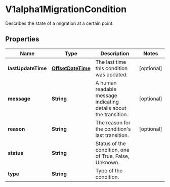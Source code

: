 

# V1alpha1MigrationCondition

Describes the state of a migration at a certain point.
## Properties

Name | Type | Description | Notes
------------ | ------------- | ------------- | -------------
**lastUpdateTime** | [**OffsetDateTime**](OffsetDateTime.md) | The last time this condition was updated. |  [optional]
**message** | **String** | A human readable message indicating details about the transition. |  [optional]
**reason** | **String** | The reason for the condition&#39;s last transition. |  [optional]
**status** | **String** | Status of the condition, one of True, False, Unknown. | 
**type** | **String** | Type of the condition. | 



